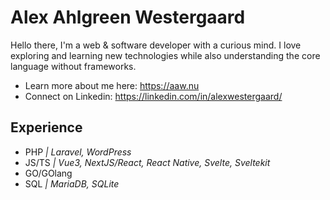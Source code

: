 # Alex Ahlgreen Westergaard
Hello there, I'm a web & software developer with a curious mind. I love exploring and learning new technologies while also understanding the core language without frameworks.

- Learn more about me here: https://aaw.nu
- Connect on Linkedin: https://linkedin.com/in/alexwestergaard/

## Experience
- PHP *| Laravel, WordPress*
- JS/TS *| Vue3, NextJS/React, React Native, Svelte, Sveltekit*
- GO/GOlang
- SQL *| MariaDB, SQLite*
